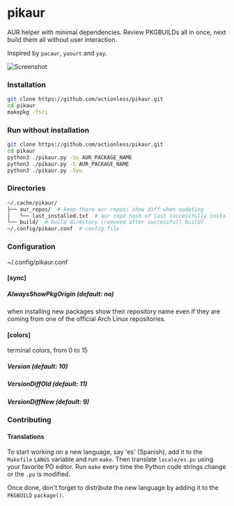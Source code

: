 # pikaur

AUR helper with minimal dependencies. Review PKGBUILDs all in once, next build them all without user interaction.

Inspired by `pacaur`, `yaourt` and `yay`.

![Screenshot](https://github.com/actionless/pikaur/blob/master/screenshots/package_update.png "Screenshot")


### Installation

```sh
git clone https://github.com/actionless/pikaur.git
cd pikaur
makepkg -fsri
```


### Run without installation

```sh
git clone https://github.com/actionless/pikaur.git
cd pikaur
python3 ./pikaur.py -Ss AUR_PACKAGE_NAME
python3 ./pikaur.py -S AUR_PACKAGE_NAME
python3 ./pikaur.py -Syu
```


### Directories

```sh
~/.cache/pikaur/
├── aur_repos/  # keep there aur repos; show diff when updating
│   └── last_installed.txt  # aur repo hash of last successfully installed package
└── build/  # build directory (removed after successfull build)
~/.config/pikaur.conf  # config file
```


### Configuration

~/.config/pikaur.conf

#### [sync]

##### AlwaysShowPkgOrigin (default: no)
when installing new packages show their repository name even if they are coming from one of the official Arch Linux repositories.

#### [colors]

terminal colors, from 0 to 15

##### Version (default: 10)
##### VersionDiffOld (default: 11)
##### VersionDiffNew (default: 9)


### Contributing

#### Translations

To start working on a new language, say 'es' (Spanish), add it to the
`Makefile` `LANGS` variable and run `make`. Then translate `locale/es.po` using
your favorite PO editor. Run `make` every time the Python code strings change
or the `.po` is modified.

Once done, don't forget to distribute the new language by adding it to the
`PKGBUILD` `package()`.
